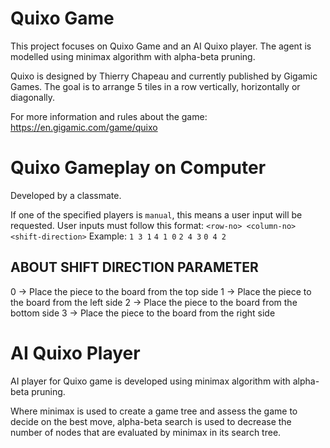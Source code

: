 # Quixo Game
This project focuses on Quixo Game and an AI Quixo player. 
The agent is modelled using minimax algorithm with alpha-beta pruning.

Quixo is designed by Thierry Chapeau and currently published by Gigamic Games.
The goal is to arrange 5 tiles in a row vertically, horizontally or diagonally.

For more information and rules about the game: https://en.gigamic.com/game/quixo

# Quixo Gameplay on Computer

Developed by a classmate. 

If one of the specified players is `manual`, this means a user input will be requested.
User inputs must follow this format:
    `<row-no> <column-no> <shift-direction>`
Example:
    `1 3 1`
    `4 1 0`
    `2 4 3`
    `0 4 2`

ABOUT SHIFT DIRECTION PARAMETER
-------------------------------
0 -> Place the piece to the board from the top side
1 -> Place the piece to the board from the left side
2 -> Place the piece to the board from the bottom side
3 -> Place the piece to the board from the right side


# AI Quixo Player

AI player for Quixo game is developed using minimax algorithm with alpha-beta pruning.

Where minimax is used to create a game tree and assess the game to decide on the best move, alpha-beta search is used to decrease the number of nodes that are evaluated by minimax in its search tree.



